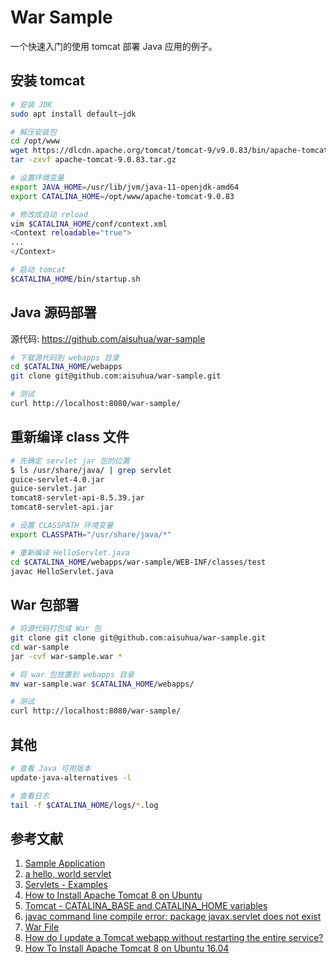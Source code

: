 # War Sample

一个快速入门的使用 tomcat 部署 Java 应用的例子。

## 安装 tomcat

```sh
# 安装 JDK
sudo apt install default–jdk

# 解压安装包
cd /opt/www
wget https://dlcdn.apache.org/tomcat/tomcat-9/v9.0.83/bin/apache-tomcat-9.0.83.tar.gz
tar -zxvf apache-tomcat-9.0.83.tar.gz

# 设置环境变量
export JAVA_HOME=/usr/lib/jvm/java-11-openjdk-amd64
export CATALINA_HOME=/opt/www/apache-tomcat-9.0.83

# 修改成自动 reload
vim $CATALINA_HOME/conf/context.xml
<Context reloadable="true">
...
</Context>

# 启动 tomcat
$CATALINA_HOME/bin/startup.sh
```

## Java 源码部署

源代码: https://github.com/aisuhua/war-sample

```sh
# 下载源代码到 webapps 目录
cd $CATALINA_HOME/webapps
git clone git@github.com:aisuhua/war-sample.git

# 测试 
curl http://localhost:8080/war-sample/
```

## 重新编译 class 文件

```sh
# 先确定 servlet jar 包的位置
$ ls /usr/share/java/ | grep servlet
guice-servlet-4.0.jar
guice-servlet.jar
tomcat8-servlet-api-8.5.39.jar
tomcat8-servlet-api.jar

# 设置 CLASSPATH 环境变量
export CLASSPATH="/usr/share/java/*"

# 重新编译 HelloServlet.java
cd $CATALINA_HOME/webapps/war-sample/WEB-INF/classes/test
javac HelloServlet.java
```

## War 包部署

```sh
# 将源代码打包成 War 包
git clone git clone git@github.com:aisuhua/war-sample.git
cd war-sample
jar -cvf war-sample.war *

# 将 war 包放置到 webapps 目录
mv war-sample.war $CATALINA_HOME/webapps/

# 测试 
curl http://localhost:8080/war-sample/
```

## 其他

```sh
# 查看 Java 可用版本
update-java-alternatives -l

# 查看日志
tail -f $CATALINA_HOME/logs/*.log
```

## 参考文献

1. [Sample Application](https://tomcat.apache.org/tomcat-9.0-doc/appdev/sample/)
2. [a hello, world servlet](https://www.caucho.com/resin-3.1/examples/servlet-hello/index.xtp)
3. [Servlets - Examples](https://www.tutorialspoint.com/servlets/servlets-first-example.htm)
4. [How to Install Apache Tomcat 8 on Ubuntu](https://www.inmotionhosting.com/support/edu/software/how-to-install-apache-tomcat-8-on-ubuntu/)
5. [Tomcat - CATALINA_BASE and CATALINA_HOME variables](https://stackoverflow.com/questions/3090398/tomcat-catalina-base-and-catalina-home-variables)
6. [javac command line compile error: package javax.servlet does not exist](https://stackoverflow.com/a/16778259)
7. [War File](https://www.javatpoint.com/war-file)
8. [How do I update a Tomcat webapp without restarting the entire service?](https://stackoverflow.com/a/24787657)
9. [How To Install Apache Tomcat 8 on Ubuntu 16.04](https://www.digitalocean.com/community/tutorials/how-to-install-apache-tomcat-8-on-ubuntu-16-04)

